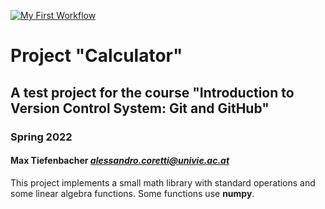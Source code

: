 [![My First Workflow](https://github.com/MaxTiefenbacher/calculator_aless/actions/workflows/your-first-workflow.yml/badge.svg)](https://github.com/MaxTiefenbacher/calculator_aless/actions/workflows/your-first-workflow.yml)

# Project "Calculator"

## A test project for the course "Introduction to Version Control System: Git and GitHub"

### Spring 2022

#### Max Tiefenbacher *<alessandro.coretti@univie.ac.at>*

This project implements a small math library with standard operations and some linear algebra functions.
Some functions use **numpy**.
